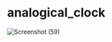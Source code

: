 # analogical_clock
![Screenshot (59)](https://github.com/abhishek11122003/analogical_clock/assets/84235903/7316794d-1a5a-429c-997b-6dfe9211a91f)
